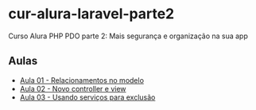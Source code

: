 # cur-alura-laravel-parte2
Curso Alura PHP PDO parte 2: Mais segurança e organização na sua app

## Aulas
- [Aula 01 - Relacionamentos no modelo](https://github.com/vxrnxk/cur-alura-laravel-parte2/tree/master/aula-01)
- [Aula 02 - Novo controller e view](https://github.com/vxrnxk/cur-alura-laravel-parte2/tree/master/aula-02)
- [Aula 03 - Usando serviços para exclusão](https://github.com/vxrnxk/cur-alura-laravel-parte2/tree/master/aula-03)